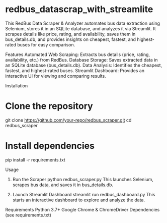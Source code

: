 # redbus_datascrap_with_streamlite
This RedBus Data Scraper &amp; Analyzer automates bus data extraction using Selenium, stores it in an SQLite database, and analyzes it via Streamlit. It scrapes details like price, rating, and availability, saves them in bus_details.db, and provides insights on cheapest, fastest, and highest-rated buses for easy comparison.

Features
Automated Web Scraping: Extracts bus details (price, rating, availability, etc.) from RedBus.
Database Storage: Saves extracted data in an SQLite database (bus_details.db).
Data Analysis: Identifies the cheapest, fastest, and highest-rated buses.
Streamlit Dashboard: Provides an interactive UI for viewing and comparing results.

Installation
# Clone the repository
git clone https://github.com/your-repo/redbus_scraper.git
cd redbus_scraper

# Install dependencies
pip install -r requirements.txt

Usage
1. Run the Scraper
  python redbus_scraper.py
This launches Selenium, scrapes bus data, and saves it in bus_details.db.

2. Launch Streamlit Dashboard
  streamlit run redbus_dashboard.py
This starts an interactive dashboard to explore and analyze the data.

Requirements
Python 3.7+
Google Chrome & ChromeDriver
Dependencies (see requirements.txt)
